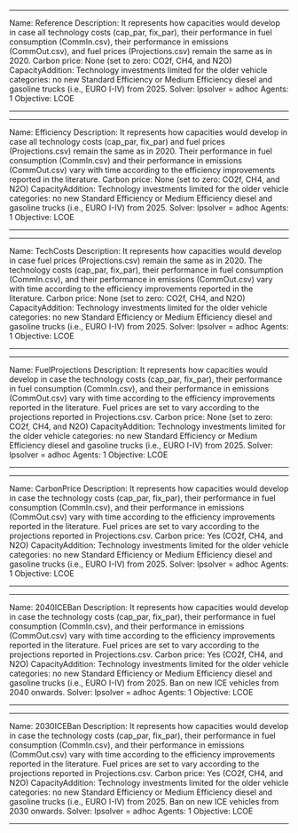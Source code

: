 *********
Name: Reference
Description: It represents how capacities would develop in case all technology costs (cap_par, fix_par), their performance in fuel consumption (CommIn.csv), their performance in emissions (CommOut.csv), and fuel prices (Projections.csv) remain the same as in 2020.
Carbon price: None (set to zero: CO2f, CH4, and N2O)
CapacityAddition: Technology investments limited for the older vehicle categories: no new Standard Efficiency or Medium Efficiency diesel and gasoline trucks (i.e., EURO I-IV) from 2025.
Solver: lpsolver = adhoc
Agents: 1
Objective: LCOE
*********


*********
Name: Efficiency
Description: It represents how capacities would develop in case all technology costs (cap_par, fix_par) and fuel prices (Projections.csv) remain the same as in 2020. Their performance in fuel consumption (CommIn.csv) and their performance in emissions (CommOut.csv) vary with time according to the efficiency improvements reported in the literature.
Carbon price: None (set to zero: CO2f, CH4, and N2O)
CapacityAddition: Technology investments limited for the older vehicle categories: no new Standard Efficiency or Medium Efficiency diesel and gasoline trucks (i.e., EURO I-IV) from 2025.
Solver: lpsolver = adhoc
Agents: 1
Objective: LCOE
*********

*********
Name: TechCosts
Description: It represents how capacities would develop in case fuel prices (Projections.csv) remain the same as in 2020. The technology costs (cap_par, fix_par), their performance in fuel consumption (CommIn.csv), and their performance in emissions (CommOut.csv) vary with time according to the efficiency improvements reported in the literature.
Carbon price: None (set to zero: CO2f, CH4, and N2O)
CapacityAddition: Technology investments limited for the older vehicle categories: no new Standard Efficiency or Medium Efficiency diesel and gasoline trucks (i.e., EURO I-IV) from 2025.
Solver: lpsolver = adhoc
Agents: 1
Objective: LCOE
*********

*********
Name: FuelProjections
Description: It represents how capacities would develop in case the technology costs (cap_par, fix_par), their performance in fuel consumption (CommIn.csv), and their performance in emissions (CommOut.csv) vary with time according to the efficiency improvements reported in the literature. Fuel prices are set to vary according to the projections reported in Projections.csv.
Carbon price: None (set to zero: CO2f, CH4, and N2O)
CapacityAddition: Technology investments limited for the older vehicle categories: no new Standard Efficiency or Medium Efficiency diesel and gasoline trucks (i.e., EURO I-IV) from 2025.
Solver: lpsolver = adhoc
Agents: 1
Objective: LCOE
*********

*********
Name: CarbonPrice
Description: It represents how capacities would develop in case the technology costs (cap_par, fix_par), their performance in fuel consumption (CommIn.csv), and their performance in emissions (CommOut.csv) vary with time according to the efficiency improvements reported in the literature. Fuel prices are set to vary according to the projections reported in Projections.csv.
Carbon price: Yes (CO2f, CH4, and N2O)
CapacityAddition: Technology investments limited for the older vehicle categories: no new Standard Efficiency or Medium Efficiency diesel and gasoline trucks (i.e., EURO I-IV) from 2025.
Solver: lpsolver = adhoc
Agents: 1
Objective: LCOE
*********

*********
Name: 2040ICEBan
Description: It represents how capacities would develop in case the technology costs (cap_par, fix_par), their performance in fuel consumption (CommIn.csv), and their performance in emissions (CommOut.csv) vary with time according to the efficiency improvements reported in the literature. Fuel prices are set to vary according to the projections reported in Projections.csv.
Carbon price: Yes (CO2f, CH4, and N2O)
CapacityAddition: Technology investments limited for the older vehicle categories: no new Standard Efficiency or Medium Efficiency diesel and gasoline trucks (i.e., EURO I-IV) from 2025. Ban on new ICE vehicles from 2040 onwards.
Solver: lpsolver = adhoc
Agents: 1
Objective: LCOE
*********

*********
Name: 2030ICEBan
Description: It represents how capacities would develop in case the technology costs (cap_par, fix_par), their performance in fuel consumption (CommIn.csv), and their performance in emissions (CommOut.csv) vary with time according to the efficiency improvements reported in the literature. Fuel prices are set to vary according to the projections reported in Projections.csv.
Carbon price: Yes (CO2f, CH4, and N2O)
CapacityAddition: Technology investments limited for the older vehicle categories: no new Standard Efficiency or Medium Efficiency diesel and gasoline trucks (i.e., EURO I-IV) from 2025. Ban on new ICE vehicles from 2030 onwards.
Solver: lpsolver = adhoc
Agents: 1
Objective: LCOE
*********